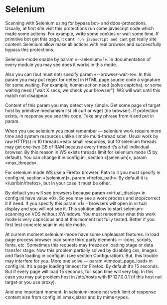 # Selenium

Scanning with Selenium using for bypass bot- and ddos-protections. Usually, at first site visit this protections run some javascript code which made some actions. For example, write some cookies or wait some time. If primitive bot get this page, it can`t run javascript and can`t get really site content. Selenium allow make all actions with real browser and successfully bypass this protections.

Selenium-mode enable by param «--selenium=1». In documentation of every module you may see does it works in this mode.

Also you can \(but must not\) specify param «--browser-wait-re». In this param you may put regex for detect in HTML page source code a signature for some waiting. For example, human action need \(solve captcha\), or some waiting need \("wait X secs, we check your browser"\). WS will wait until this match not disappear.

Content of this param you may detect very simple. Get some page of target host by primitive mechanism list cli curl or wget \(no browser\). If protection exists, in response you see this code. Take any phrase from it and put in param.

When you use selenium you must remember — selenium work require more time and system resources unlike simple multi-thread scan. Usual work by raw HTTP\(s\) in 10 threads «eat» small resources, but 10 selenium threads may get one-two GB of RAM because every thread it’s a full individual browser. By this reason in WS exists threads limit for selenium mode \(5 by default\). You can change it in config.ini, section «\[selenium\]», param «max\_threads».

For selenium mode WS use a Firefox browser. Path to it you must specify in config.ini, section «\[selenium\]», param «firefox\_path». By default it is «/usr/bin/firefox», but in your case it must be other.

By default you will see browsers because param «virtual\_display» in config.ini have value «0». So you may see a work process and stop/correct it if need. If you specify this param «1» - browsers will open in virtual display and you will not see it. This solution allow to start selenium-scanning on VDS without XWindows. You must remember what this work mode is very capricious and at this moment not fully tested. Better if you first test concrete scan in visible mode.

At current moment selenium-mode have some unpleasant features. In load page process browser load some third party elements — icons, scripts, fonts, etc. Sometimes this requests may freeze on loading stage or data transfer stage. Now this problem partially solved by disabling css, images and flash loading in config.ini \(see section Configuration\). But, this trouble may interfere for you. More one solve — param «timeout\_page\_load» in config.ini. It’s a page loading timeout for Firefox. By default it’s 15 seconds. But if every page will load 15 seconds, full scan time will very big. In this case you may put problem host in /etc/hosts with IP 127.0.0.1 \(if this host not target or you use proxy\).

And one important moment. In selenium-mode not work limit of response content size from config.ini «max\_size» and by mime-types.

